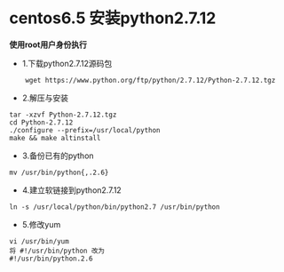 # centos6.5 安装python2.7.12
**使用root用户身份执行**

 - 1.下载python2.7.12源码包
```
	wget https://www.python.org/ftp/python/2.7.12/Python-2.7.12.tgz
```
 -  2.解压与安装
```
tar -xzvf Python-2.7.12.tgz
cd Python-2.7.12
./configure --prefix=/usr/local/python
make && make altinstall
```
 - 3.备份已有的python
```
mv /usr/bin/python{,.2.6}
```
 -  4.建立软链接到python2.7.12
```
ln -s /usr/local/python/bin/python2.7 /usr/bin/python
```
 - 5.修改yum
```
vi /usr/bin/yum
将 #!/usr/bin/python 改为
#!/usr/bin/python.2.6
```